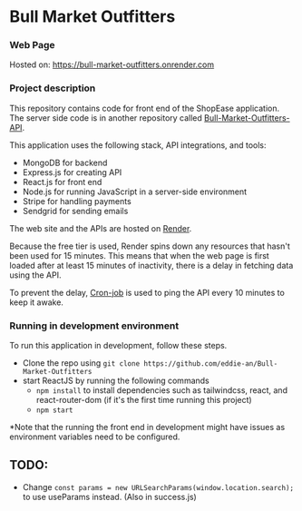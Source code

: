 # Bull Market Outfitters

### Web Page
Hosted on: https://bull-market-outfitters.onrender.com

### Project description
This repository contains code for front end of the ShopEase application. The server side code is in another repository called [Bull-Market-Outfitters-API](https://github.com/eddie-an/Bull-Market-Outfitters-API).

This application uses the following stack, API integrations, and tools:
- MongoDB for backend
- Express.js for creating API
- React.js for front end
- Node.js for running JavaScript in a server-side environment
- Stripe for handling payments
- Sendgrid for sending emails

The web site and the APIs are hosted on [Render](https://render.com/).

Because the free tier is used, Render spins down any resources that hasn't been used for 15 minutes. This means that when the web page is first loaded after at least 15 minutes of inactivity, there is a delay in fetching data using the API.

To prevent the delay, [Cron-job](https://cron-job.org/en/) is used to ping the API every 10 minutes to keep it awake. 

### Running in development environment
To run this application in development, follow these steps.

- Clone the repo using `git clone https://github.com/eddie-an/Bull-Market-Outfitters`
- start ReactJS by running the following commands
    - `npm install` to install dependencies such as tailwindcss, react, and react-router-dom (if it's the first time running this project)
    - `npm start`

*Note that the running the front end in development might have issues as environment variables need to be configured.



## TODO:
- Change `const params = new URLSearchParams(window.location.search);` to use useParams instead. (Also in success.js)

